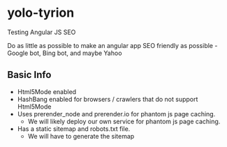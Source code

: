yolo-tyrion
===========

Testing Angular JS SEO

Do as little as possible to make an angular app SEO friendly as possible - Google bot, Bing bot, and maybe Yahoo


Basic Info
----------

* Html5Mode enabled
* HashBang enabled for browsers / crawlers that do not support Html5Mode
* Uses prerender_node and prerender.io for phantom js page caching.
    * We will likely deploy our own service for phantom js page caching.
* Has a static sitemap and robots.txt file.
    * We will have to generate the sitemap



